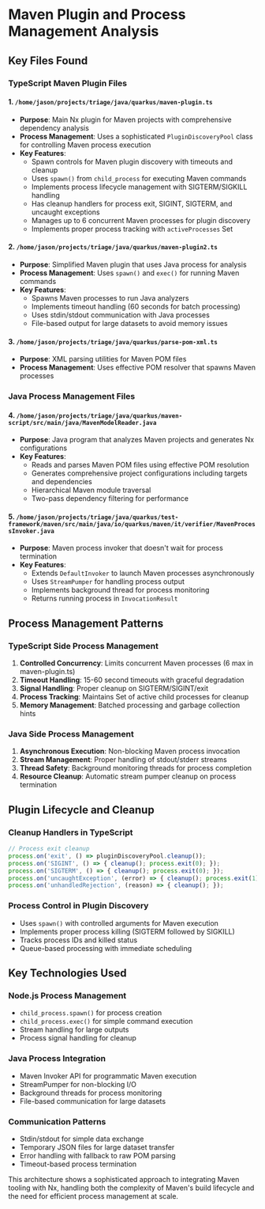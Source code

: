# Maven Plugin and Process Management Analysis

## Key Files Found

### TypeScript Maven Plugin Files

#### 1. `/home/jason/projects/triage/java/quarkus/maven-plugin.ts`
- **Purpose**: Main Nx plugin for Maven projects with comprehensive dependency analysis
- **Process Management**: Uses a sophisticated `PluginDiscoveryPool` class for controlling Maven process execution
- **Key Features**:
  - Spawn controls for Maven plugin discovery with timeouts and cleanup
  - Uses `spawn()` from `child_process` for executing Maven commands
  - Implements process lifecycle management with SIGTERM/SIGKILL handling
  - Has cleanup handlers for process exit, SIGINT, SIGTERM, and uncaught exceptions
  - Manages up to 6 concurrent Maven processes for plugin discovery
  - Implements proper process tracking with `activeProcesses` Set

#### 2. `/home/jason/projects/triage/java/quarkus/maven-plugin2.ts`
- **Purpose**: Simplified Maven plugin that uses Java process for analysis
- **Process Management**: Uses `spawn()` and `exec()` for running Maven commands
- **Key Features**:
  - Spawns Maven processes to run Java analyzers
  - Implements timeout handling (60 seconds for batch processing)
  - Uses stdin/stdout communication with Java processes
  - File-based output for large datasets to avoid memory issues

#### 3. `/home/jason/projects/triage/java/quarkus/parse-pom-xml.ts`
- **Purpose**: XML parsing utilities for Maven POM files
- **Process Management**: Uses effective POM resolver that spawns Maven processes

### Java Process Management Files

#### 4. `/home/jason/projects/triage/java/quarkus/maven-script/src/main/java/MavenModelReader.java`
- **Purpose**: Java program that analyzes Maven projects and generates Nx configurations
- **Key Features**:
  - Reads and parses Maven POM files using effective POM resolution
  - Generates comprehensive project configurations including targets and dependencies
  - Hierarchical Maven module traversal
  - Two-pass dependency filtering for performance

#### 5. `/home/jason/projects/triage/java/quarkus/test-framework/maven/src/main/java/io/quarkus/maven/it/verifier/MavenProcessInvoker.java`
- **Purpose**: Maven process invoker that doesn't wait for process termination
- **Key Features**:
  - Extends `DefaultInvoker` to launch Maven processes asynchronously
  - Uses `StreamPumper` for handling process output
  - Implements background thread for process monitoring
  - Returns running process in `InvocationResult`

## Process Management Patterns

### TypeScript Side Process Management
1. **Controlled Concurrency**: Limits concurrent Maven processes (6 max in maven-plugin.ts)
2. **Timeout Handling**: 15-60 second timeouts with graceful degradation
3. **Signal Handling**: Proper cleanup on SIGTERM/SIGINT/exit
4. **Process Tracking**: Maintains Set of active child processes for cleanup
5. **Memory Management**: Batched processing and garbage collection hints

### Java Side Process Management
1. **Asynchronous Execution**: Non-blocking Maven process invocation
2. **Stream Management**: Proper handling of stdout/stderr streams
3. **Thread Safety**: Background monitoring threads for process completion
4. **Resource Cleanup**: Automatic stream pumper cleanup on process termination

## Plugin Lifecycle and Cleanup

### Cleanup Handlers in TypeScript
```typescript
// Process exit cleanup
process.on('exit', () => pluginDiscoveryPool.cleanup());
process.on('SIGINT', () => { cleanup(); process.exit(0); });
process.on('SIGTERM', () => { cleanup(); process.exit(0); });
process.on('uncaughtException', (error) => { cleanup(); process.exit(1); });
process.on('unhandledRejection', (reason) => { cleanup(); });
```

### Process Control in Plugin Discovery
- Uses `spawn()` with controlled arguments for Maven execution
- Implements proper process killing (SIGTERM followed by SIGKILL)
- Tracks process IDs and killed status
- Queue-based processing with immediate scheduling

## Key Technologies Used

### Node.js Process Management
- `child_process.spawn()` for process creation
- `child_process.exec()` for simple command execution
- Stream handling for large outputs
- Process signal handling for cleanup

### Java Process Integration
- Maven Invoker API for programmatic Maven execution
- StreamPumper for non-blocking I/O
- Background threads for process monitoring
- File-based communication for large datasets

### Communication Patterns
- Stdin/stdout for simple data exchange
- Temporary JSON files for large dataset transfer
- Error handling with fallback to raw POM parsing
- Timeout-based process termination

This architecture shows a sophisticated approach to integrating Maven tooling with Nx, handling both the complexity of Maven's build lifecycle and the need for efficient process management at scale.